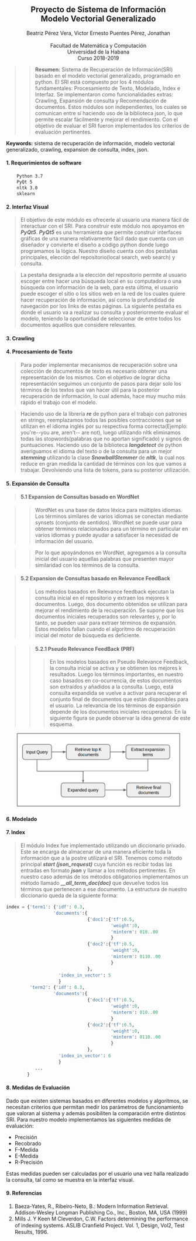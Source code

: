 ## <center> Proyecto de Sistema de Información </br> Modelo Vectorial Generalizado </center>
<center>Beatriz Pérez Vera, Victor Ernesto Puentes Pérez, Jonathan </center>
</br>
<center> Facultad de Matemática y Computación </br> Universidad de la Habana </br> Curso 2018-2019 </center>


>>**Resumen:** Sistema de Recuperación de Información(SRI) basado en el modelo vectorial generalizado, programado en python. El SRI está compuesto por los 4 módulos fundamentales: Procesamiento de Texto, Modelado, Index e Interfaz. Se implementaron como funcionalidades extras: Crawling, Expansión de consulta y Recomendación de documentos. Estos módulos son independientes, los cuales se comunican entre sí haciendo uso de la biblioteca json, lo que permite escalar fácilmente y mejorar el rendimiento. Con el objetivo de evaluar el SRI fueron implementados los criterios de evaluación pertinentes.

**Keywords:** sistema de recuperación de información, modelo vectorial generalizado, crawling, expansion de consulta, index, json.

#### 1. Requerimientos de software
        Python 3.7 
        PyQt 5
        nltk 3.0
        sklearn

#### 2. Interfaz Visual
> El objetivo de este módulo es ofrecerle al usuario una manera fácil de interactuar con el SRI. Para construir este módulo nos apoyamos en ***PyQt5***. ***PyQt5*** es una herramienta que permite construir interfaces gráficas de una manera relativamente fácil dado que cuenta con un diseñador y convierte el diseño a código python donde luego programamos la lógica. Nuestro diseño cuenta con dos pestañas principales, elección del repositorio(local search, web search) y consulta. 

> La pestaña designada a la elección del repositorio permite al usuario escoger entre hacer una búsqueda local en su computadora o una búsqueda con información de la web, para esta última, el usuario puede escoger el sitio o los sitios web en la red de los cuales quiere hacer recuperación de información, así como la profundidad de navegación por los links de estas páginas. La siguiente pestaña es donde el usuario va a realizar su consulta y posteriormente evaluar el modelo, teniendo la oportunidad de seleccionar de entre todos los documentos aquellos que considere relevantes.
>
#### 3. Crawling

#### 4. Procesamiento de Texto
>Para poder implementar mecanismos de recuperación sobre una colección de documentos de texto es necesario obtener una representación de los mismos. Con el objetivo de lograr dicha representación seguimos un conjunto de pasos para dejar solo los términos de los textos que van hacer útil para la posterior recuperación de información, lo cual además, hace muy mucho más rápido el trabajo con el modelo. 

>Haciendo uso de la librería ***re*** de python para el trabajo con patrones en strings, reemplazamos todos las posibles contracciones que se utilizan en el idioma inglés por su respectiva forma correcta(Ejemplo: you're--you are, aren't-- are not), luego utilizando nltk eliminamos todas las stopwords(palabras que no aportan significado) y signos de puntuaciones. Haciendo uso de la biblioteca ***langdetect*** de python averiguamos el idioma del texto o de la consulta para un mejor ***stemming*** utilizando la clase ***SnowballStemmer*** de ***nltk***, la cual nos reduce en gran medida la cantidad de términos con los que vamos a trabajar. Devolviendo una lista de tokens, para su posterior utilización.

#### 5. Expansión de Consulta
>#### 5.1 Expansion de Consultas basado en WordNet

>> WordNet es una base de datos léxica para múltiples idiomas. Los términos similares de varios idiomas se conectan mediante synsets (conjunto de sentidos). WordNet se puede usar para obtener términos relacionados para un término en particular en varios idiomas y puede ayudar a satisfacer la necesidad de información del usuario.

>>Por lo que apoyándonos en WordNet, agregamos a la consulta inicial del usuario aquellas palabras que presenten mayor similaridad con los términos de la consulta.

>#### 5.2 Expansion de Consultas basado en Relevance FeedBack 
>>Los métodos basados ​​en Relevance feedback ejecutan la consulta inicial en el repositorio y extraen los mejores k documentos. Luego, dos documento obtenidos se utilizan para mejorar el rendimiento de la recuperación. Se supone que los documentos iniciales recuperados son relevantes y, por lo tanto, se pueden usar para extraer términos de expansión. Estos modelos fallan cuando el algoritmo de recuperación inicial del motor de búsqueda es deficiente.

>>#### 5.2.1 Pseudo Relevance FeedBack (PRF)
>>> En los modelos basados ​​en Pseudo Relevance Feedback, la consulta inicial se activa y se obtienen los mejores k resultados. Luego los términos importantes, en nuestro caso basados ​​en co-ocurrencia, de estos documentos son extraídos y añadidos a la consulta. Luego, está consulta expandida se vuelve a activar para recuperar el conjunto final de documentos que están disponibles para el usuario. La relevancia de los términos de expansión depende de los documentos iniciales recuperados. En la siguiente figura se puede observar la idea general de este esquema.


<p align="center">
        <img src="modelo_FB.png" width="450">  
</p>

#### 6. Modelado

#### 7. Index
>El módulo Index fue implementado utilizando un diccionario privado. Este se encarga de almacenar de una manera eficiente toda la información que a la postre utilizará el SRI. Tenemos como método principal ***start (json_request)*** cuya función es recibir todas las entradas en formato ***json*** y llamar a los métodos pertinentes. En nuestro caso además de los métodos obligatorios implementamos un método llamado ***__all_term_doc(doc)*** que devuelve todos los términos que pertenecen a ese documento. La estructura de nuestro diccionario queda de la siguiente forma:
```python
index = {'term1': {'idf': 0.3,
                  'documents':{
                               {'doc1':{'tf':0.5,
                                        'weight':0,
                                        'minterm': 010..00
                                        }
                               {'doc2':{'tf':0.5,
                                        'weight':0,
                                        'minterm': 0110..00
                                        }
                               },
                    'index_in_vector': 5
                    }
         'term2': {'idf': 0.3,
                  'documents':{
                               {'doc1':{'tf':0.5,
                                        'weight':0,
                                        'minterm': 010..00
                                        }
                               {'doc2':{'tf':0.5,
                                        'weight':0,
                                        'minterm': 0110..00
                                        }
                               },
                    'index_in_vector': 6
                    }
           ...         
        }

```


#### 8. Medidas de Evaluación
Dado que existen sistemas basados en diferentes modelos y algoritmos, se necesitan criterios que permitan medir los parámetros de funcionamiento que valoran al sistema y además posibiliten la comparación entre distintos SRI. Para nuestro modelo implementamos las siguientes medidas de evaluación:
- Precisión
- Recobrado
- F-Medida
- E-Medida
- R-Precisión

Estas medidas pueden ser calculadas por el usuario una vez halla realizado la consulta, tal como se muestra en la interfaz visual.

#### 9. Referencias
1. Baeza-Yates, R., Ribeiro-Neto, B.: Modern Information Retrieval. Addison-Wesley Longman Publishing Co., Inc., Boston, MA, USA (1999)
2. Mills J. Y Keen M Cleverdon, C.W. Factors determining the performance of indexing systems. ASLIB Cranﬁeld Project. Vol. 1, Design, Vol2, Test Results, 1996. 
